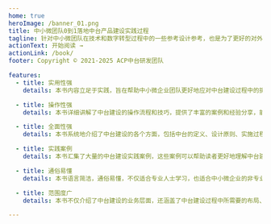 ```yaml
---
home: true
heroImage: /banner_01.png
title: 中小微团队0到1落地中台产品建设实践过程
tagline: 针对中小微团队在技术和数字转型过程中的一些参考设计参考，也是为了更好的对外输出经验
actionText: 开始阅读 →
actionLink: /book/
footer: Copyright © 2021-2025 ACP中台研发团队

features:
  - title: 实用性强
    details: 本书内容立足于实践，旨在帮助中小微企业团队更好地应对中台建设过程中的挑战。

  - title: 操作性强
    details: 本书详细讲解了中台建设的操作流程和技巧，提供了丰富的案例和经验分享，能够指导读者顺利完成中台建设。

  - title: 全面性强
    details: 本书系统地介绍了中台建设的各个方面，包括中台的定义、设计原则、实施过程、运营管理等等，能够让读者全面了解中台建设的相关知识。

  - title: 实践案例
    details: 本书汇集了大量的中台建设实践案例，这些案例可以帮助读者更好地理解中台建设的实际应用场景和具体操作方法。

  - title: 通俗易懂
    details: 本书语言简洁，通俗易懂，不仅适合专业人士学习，也适合中小微企业的非专业人员阅读。

  - title: 范围度广
    details: 本书不仅介绍了中台建设的业务层面，还涵盖了中台建设过程中所需要的布局、业务、产品、团队、经验总结等。

---
```

